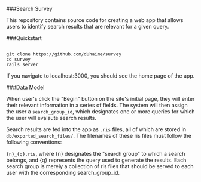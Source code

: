 ###Search Survey 

This repository contains source code for creating a web app that allows users to identify search results that are relevant for a given query. 

###Quickstart

<pre><code>
git clone https://github.com/duhaime/survey  
cd survey  
rails server  
</code></pre>

If you navigate to localhost:3000, you should see the home page of the app.

###Data Model

When user's click the "Begin" button on the site's initial page, they will enter their relevant information in a series of fields. The system will then assign the user a `search_group_id`, which designates one or more queries for which the user will evalaute search results.  

Search results are fed into the app as `.ris` files, all of which are stored in `db/exported_search_files/`. The filenames of these ris files must follow the following conventions:  

`{n}_{q}.ris`, where {n} designates the "search group" to which a search belongs, and {q} represents the query used to generate the results. Each search group is merely a collection of ris files that should be served to each user with the corresponding search_group_id.  

